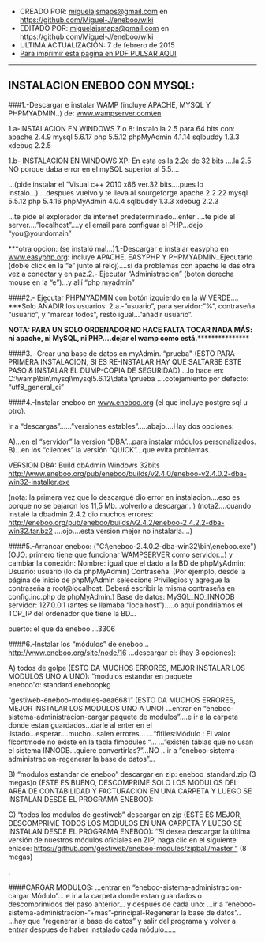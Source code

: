 * CREADO POR: miguelajsmaps@gmail.com en https://github.com/Miguel-J/eneboo/wiki
* EDITADO POR: miguelajsmaps@gmail.com en https://github.com/Miguel-J/eneboo/wiki
* ULTIMA ACTUALIZACIÓN: 7 de febrero de 2015
* [Para imprimir esta pagina en PDF PULSAR AQUI](https://gitprint.com/Miguel-J/eneboo/wiki/Instalaci%C3%B3n-en-windows)

----

INSTALACION ENEBOO CON MYSQL:
-----------------------------

###1.-Descargar e instalar WAMP (incluye APACHE, MYSQL Y PHPMYADMIN..) de:
www.wampserver.com\en

1.a-INSTALACION EN WINDOWS 7 o 8: instalo la 2.5 para 64 bits con:
apache 2.4.9
mysql  5.6.17
php 5.5.12
phpMyAdmin 4.1.14
sqlbuddy 1.3.3
xdebug 2.2.5


1.b- INSTALACION EN WINDOWS XP: En esta es la  2.2e de 32 bits ....la 2.5 NO porque daba error en el mySQL superior al 5.5....

...(pide instalar el “Visual c++ 2010 x86 ver.32 bits....pues lo instalo...)....despues vuelvo y te lleva al sourgeforge
apache 2.2.22
mysql  5.5.12
php      5.4.16
phpMyAdmin 4.0.4
sqlbuddy 1.3.3
xdebug 2.2.3

...te pide el explorador de internet predeterminado...enter
….te pide el server....”localhost”....y el email para configuar el PHP...dejo “you@yourdomain”


***otra opcion: (se instaló mal...)1.-Descargar e instalar easyphp en www.easyphp.org: incluye APACHE, EASYPHP Y PHPMYADMIN..Ejecutarlo (doble click en la “e” junto al reloj)....si da problemas con apache le das otra vez a conectar y en paz.2.- Ejecutar “Administracion” (boton derecha mouse en la “e”)...y allí “php myadmin”



####2.- Ejecutar PHPMYADMIN con botón izquierdo en la W VERDE....
***Solo AÑADIR los usuarios:
2.a.-”usuario”, para servidor:”%”, contraseña “usuario”, y “marcar todos”, resto igual...”añadir usuario”.


****NOTA: PARA UN SOLO ORDENADOR NO HACE FALTA TOCAR NADA MÁS: ni apache, ni MySQL, ni PHP....dejar el wamp como está.*******************


####3.- Crear una base de datos en myAdmin. “prueba"
 (ESTO PARA PRIMERA INSTALACION, SI ES RE-INSTALAR HAY QUE SALTARSE ESTE PASO & INSTALAR EL DUMP-COPIA DE SEGURIDAD)
...lo hace en: C:\wamp\bin\mysql\mysql5.6.12\data \prueba
….cotejamiento por defecto: “utf8_general_ci”


####4.-Instalar eneboo en www.eneboo.org (el que incluye postgre sql u otro). 

Ir a “descargas”......”versiones estables”.....abajo....Hay dos opciones:

A)...en el “servidor” la version “DBA”...para instalar módulos personalizados.
B)…en los “clientes” la versión “QUICK”...que evita problemas.

VERSION DBA:
Build dbAdmin Windows 32bits
http://www.eneboo.org/pub/eneboo/builds/v2.4.0/eneboo-v2.4.0.2-dba-win32-installer.exe


(nota: la primera vez que lo descargué dio error en instalacion....eso es porque no se bajaron los 11,5 Mb...volverlo a descargar...)
(nota2....cuando instalé la dbadmin 2.4.2 dio muchos errores:
http://eneboo.org/pub/eneboo/builds/v2.4.2/eneboo-2.4.2.2-dba-win32.tar.bz2
….ojo....esta version mejor no instalarla....)


####5.-Arrancar eneboo:
 ("C:\eneboo-2.4.0.2-dba-win32\bin\eneboo.exe") (OJO: primero tiene que funcionar WAMPSERVER como servidor...) y cambiar la conexión:
Nombre: igual que el dado a la BD de phpMyAdmin: 
Usuario: usuario (lo da  phpMyAdmin)
Contraseña:
(Por ejemplo, desde la página de inicio de phpMyAdmin seleccione Privilegios y agregue la contraseña a root@localhost. Deberá escribir la misma contraseña en config.inc.php de phpMyAdmin.)
Base de datos: MySQL_NO_INNODB
servidor: 127.0.0.1 (antes se llamaba “localhost”).....o aquí pondriamos el TCP_IP del ordenador que tiene la BD... 

puerto: el que da eneboo....3306


####6.-Instalar los “módulos” de eneboo...
http://www.eneboo.org/site/node/16
...descargar el: (hay 3 opciones):

A) todos de golpe (ESTO DA MUCHOS ERRORES, MEJOR INSTALAR LOS MODULOS UNO A UNO): “modulos estandar en paquete eneboo”o: standard.eneboopkg

“gestiweb-eneboo-modules-aea6681” (ESTO DA MUCHOS ERRORES, MEJOR INSTALAR LOS MODULOS UNO A UNO)
...entrar en “eneboo-sistema-administracion-cargar paquete de modulos”....e ir a la carpeta donde estan guardados...darle al enter en el listado...esperar....mucho...salen errores...
...“flfiles:Módulo : El valor flcontmode no existe en la tabla flmodules “...
...”existen tablas que no usan el sistema INNODB...quiere convertirlas?”...NO
...ir a “eneboo-sistema-administracion-regenerar la base de datos”...


B) “modulos estandar de eneboo” descargar en zip: eneboo_standard.zip (3 megas)o (ESTE ES BUENO, DESCOMPRIME SOLO LOS MODULOS DEL AREA DE CONTABILIDAD Y FACTURACION  EN UNA CARPETA Y LUEGO SE INSTALAN DESDE EL PROGRAMA ENEBOO):


C) “todos los modulos de gestiweb” descargar en zip  (ESTE ES MEJOR, DESCOMPRIME TODOS LOS MODULOS EN UNA CARPETA Y LUEGO SE INSTALAN DESDE EL PROGRAMA ENEBOO):
“Si desea descargar la última versión de nuestros módulos oficiales en ZIP, haga clic en el siguiente enlace: https://github.com/gestiweb/eneboo-modules/zipball/master “ (8 megas)


.

####CARGAR MODULOS:
...entrar en “eneboo-sistema-administracion-cargar Módulo”....e ir a la carpeta donde estan guardados o descomprimidos del paso anterior...
y después de cada uno:  ...ir a “eneboo-sistema-administracion-”+mas”-principal-Regenerar la base de datos”..
...hay que “regenerar la base de datos” y salir del programa y volver a entrar despues de haber instalado cada módulo......
